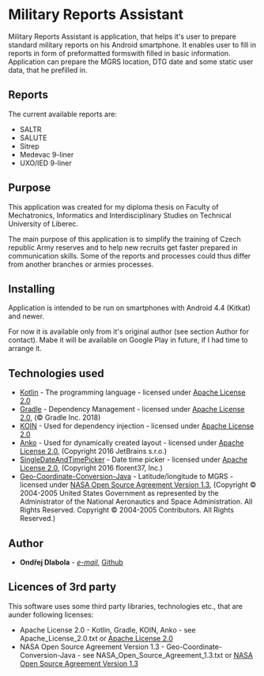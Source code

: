 # Military Reports Assistant

Military Reports Assistant is application, that helps it's user to prepare standard military reports on his Android smartphone. It enables user to fill in reports in form of preformatted formswith filled in basic information. Application can prepare the MGRS location, DTG date and some static user data, that he prefilled in.

## Reports

The current available reports are:
* SALTR
* SALUTE
* Sitrep
* Medevac 9-liner
* UXO/IED 9-liner

## Purpose

This application was created for my diploma thesis on Faculty of Mechatronics, Informatics and Interdisciplinary Studies on Technical University of Liberec.

The main purpose of this application is to simplify the training of Czech republic Army reserves and to help new recruits get faster prepared in communication skills. Some of the reports and processes could thus differ from another branches or armies processes.

## Installing

Application is intended to be run on smartphones with Android 4.4 (Kitkat) and newer.

For now it is available only from it's original author (see section Author for contact). Mabe it will be available on Google Play in future, if I had time to arrange it.

## Technologies used

* [Kotlin](https://kotlinlang.org/) - The programming language - licensed under [Apache License 2.0](https://github.com/JetBrains/kotlin-web-site/blob/master/LICENSE)
* [Gradle](https://gradle.org/) - Dependency Management - licensed under [Apache License 2.0](https://github.com/gradle/gradle/blob/master/LICENSE), (© Gradle Inc. 2018)
* [KOIN](https://github.com/Ekito/koin) - Used for dependency injection - licensed under [Apache License 2.0](http://www.apache.org/licenses/LICENSE-2.0)
* [Anko](https://github.com/Kotlin/anko) - Used for dynamically created layout - licensed under [Apache License 2.0](https://github.com/Kotlin/anko/blob/master/LICENSE), (Copyright 2016 JetBrains s.r.o.)
* [SingleDateAndTimePicker](https://github.com/florent37/SingleDateAndTimePicker) - Date time picker - licensed under [Apache License 2.0](https://github.com/florent37/SingleDateAndTimePicker/blob/master/LICENSE), (Copyright 2016 florent37, Inc.)
* [Geo-Coordinate-Conversion-Java](https://github.com/Berico-Technologies/Geo-Coordinate-Conversion-Java) - Latitude/longitude to MGRS  - licensed under [NASA Open Source Agreement Version 1.3](https://github.com/Berico-Technologies/Geo-Coordinate-Conversion-Java/blob/master/NASA_Open_Source_Agreement_1.3.txt), (Copyright © 2004-2005 United States Government as represented by the Administrator of the National Aeronautics and Space Administration. All Rights Reserved. Copyright © 2004-2005 Contributors. All Rights Reserved.)

## Author

* **Ondřej Dlabola** - *[e-mail](mailto:ondrej.dlabola@gmail.com)*, [Github](https://github.com/hombrecz)

## Licences of 3rd party

This software uses some third party libraries, technologies etc., that are aunder following licenses:

* Apache License 2.0 - Kotlin, Gradle, KOIN, Anko - see Apache_License_2.0.txt or [Apache License 2.0](http://www.apache.org/licenses/LICENSE-2.0)
* NASA Open Source Agreement Version 1.3 - Geo-Coordinate-Conversion-Java - see NASA_Open_Source_Agreement_1.3.txt or [NASA Open Source Agreement Version 1.3](https://github.com/Berico-Technologies/Geo-Coordinate-Conversion-Java/blob/master/NASA_Open_Source_Agreement_1.3.txt)
